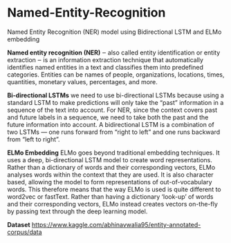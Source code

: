 # Named-Entity-Recognition
Named Entity Recognition (NER) model using Bidirectional LSTM and ELMo embedding

**Named entity recognition (NER)** ‒ also called entity identification or entity extraction ‒ is an information extraction technique that automatically identifies named entities in a text and classifies them into predefined categories. Entities can be names of people, organizations, locations, times, quantities, monetary values, percentages, and more.

**Bi-directional LSTMs**
we need to use bi-directional LSTMs because using a standard LSTM to make predictions will only take the “past” information in a sequence of the text into account. For NER, since the context covers past and future labels in a sequence, we need to take both the past and the future information into account. A bidirectional LSTM is a combination of two LSTMs — one runs forward from “right to left” and one runs backward from “left to right”.

**ELMo Embedding**
ELMo goes beyond traditional embedding techniques. It uses a deep, bi-directional LSTM model to create word representations.
Rather than a dictionary of words and their corresponding vectors, ELMo analyses words within the context that they are used. It is also character based, allowing the model to form representations of out-of-vocabulary words.
This therefore means that the way ELMo is used is quite different to word2vec or fastText. Rather than having a dictionary ‘look-up’ of words and their corresponding vectors, ELMo instead creates vectors on-the-fly by passing text through the deep learning model.

**Dataset**
https://www.kaggle.com/abhinavwalia95/entity-annotated-corpus/data


